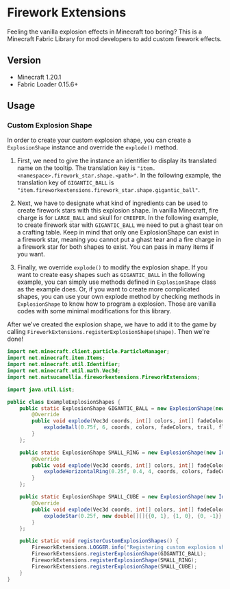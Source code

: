 # Firework Extensions

Feeling the vanilla explosion effects in Minecraft too boring?
This is a Minecraft Fabric Library for mod developers to add custom firework effects.

## Version

- Minecraft 1.20.1
- Fabric Loader 0.15.6+

## Usage

### Custom Explosion Shape

In order to create your custom explosion shape,
you can create a `ExplosionShape` instance and override the `explode()` method.

1. First, we need to give the instance an identifier to display its translated name on the tooltip.
The translation key is `"item.<namespace>.firework_star.shape.<path>"`.
In the following example, the translation key of `GIGANTIC_BALL` is `"item.fireworkextensions.firework_star.shape.gigantic_ball"`.

2. Next, we have to designate what kind of ingredients can be used to create firework stars with this explosion shape.
In vanilla Minecraft, fire charge is for `LARGE_BALL` and skull for `CREEPER`.
In the following example, to create firework star with `GIGANTIC_BALL` we need to put a ghast tear on a crafting table.
Keep in mind that only one ExplosionShape can exist in a firework star,
meaning you cannot put a ghast tear and a fire charge in a firework star for both shapes to exist.
You can pass in many items if you want.

3. Finally, we override `explode()` to modify the explosion shape.
If you want to create easy shapes such as `GIGANTIC_BALL` in the following example,
you can simply use methods defined in `ExplosionShape` class as the example does.
Or, if you want to create more complicated shapes, you can use your own explode method by checking methods in `ExplosionShape` to know how to program a explosion.
Those are vanilla codes with some minimal modifications for this library.

After we've created the explosion shape, we have to add it to the game by calling `FireworkExtensions.registerExplosionShape(shape)`.
Then we're done!


``` Java
import net.minecraft.client.particle.ParticleManager;
import net.minecraft.item.Items;
import net.minecraft.util.Identifier;
import net.minecraft.util.math.Vec3d;
import net.natsucamellia.fireworkextensions.FireworkExtensions;

import java.util.List;

public class ExampleExplosionShapes {
    public static ExplosionShape GIGANTIC_BALL = new ExplosionShape(new Identifier(FireworkExtensions.MOD_ID, "gigantic_ball"), List.of(Items.GHAST_TEAR)) {
        @Override
        public void explode(Vec3d coords, int[] colors, int[] fadeColors, boolean trail, boolean flicker, ParticleManager particleManager) {
            explodeBall(0.75f, 6, coords, colors, fadeColors, trail, flicker, particleManager);
        }
    };

    public static ExplosionShape SMALL_RING = new ExplosionShape(new Identifier(FireworkExtensions.MOD_ID, "small_ring"), List.of(Items.SLIME_BALL)) {
        @Override
        public void explode(Vec3d coords, int[] colors, int[] fadeColors, boolean trail, boolean flicker, ParticleManager particleManager) {
            explodeHorizontalRing(0.25f, 0.4, 4, coords, colors, fadeColors, trail, flicker, particleManager);
        }
    };

    public static ExplosionShape SMALL_CUBE = new ExplosionShape(new Identifier(FireworkExtensions.MOD_ID, "small_cube"), List.of(Items.STONE)) {
        @Override
        public void explode(Vec3d coords, int[] colors, int[] fadeColors, boolean trail, boolean flicker, ParticleManager particleManager) {
            explodeStar(0.25f, new double[][]{{0, 1}, {1, 0}, {0, -1}}, 2, coords, colors, fadeColors, trail, flicker, false, particleManager);
        }
    };

    public static void registerCustomExplosionShapes() {
        FireworkExtensions.LOGGER.info("Registering custom explosion shapes");
        FireworkExtensions.registerExplosionShape(GIGANTIC_BALL);
        FireworkExtensions.registerExplosionShape(SMALL_RING);
        FireworkExtensions.registerExplosionShape(SMALL_CUBE);
    }
}
```
